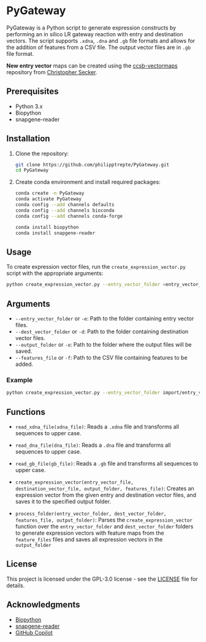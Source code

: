 # PyGateway
PyGateway is a Python script to generate expression constructs by performing an in silico LR gateway reaction with entry and destination vectors. The script supports `.xdna`, `.dna` and `.gb` file formats and allows for the addition of features from a CSV file. The output vector files are in `.gb` file format.

**New entry vector** maps can be created using the [ccsb-vectormaps](https://github.com/csecker/ccsb-vectormaps) repository from [Christopher Secker](https://github.com/csecker).

## Prerequisites

- Python 3.x
- Biopython
- snapgene-reader

## Installation

1. Clone the repository:
    ```sh
    git clone https://github.com/philipptrepte/PyGateway.git
    cd PyGateway
    ```

2. Create conda environment and install required packages:
    ```sh
    conda create -n PyGateway
    conda activate PyGateway 
    conda config --add channels defaults
    conda config --add channels bioconda
    conda config --add channels conda-forge

    conda install biopython
    conda install snapgene-reader
    ```

## Usage

To create expression vector files, run the `create_expression_vector.py` script with the appropriate arguments:

```sh
python create_expression_vector.py --entry_vector_folder <entry_vector_folder> --dest_vector_folder <dest_vector_folder> --output_folder <output_folder> --features_file <features_file>
```

## Arguments

- `--entry_vector_folder` or `-e`: Path to the folder containing entry vector files.
- `--dest_vector_folder` or `-d`: Path to the folder containing destination vector files.
- `--output_folder` or `-o`: Path to the folder where the output files will be saved.
- `--features_file` or `-f`: Path to the CSV file containing features to be added.

### Example

```sh
python create_expression_vector.py --entry_vector_folder import/entry_vectors --dest_vector_folder import/destination_vectors --output_folder output --features_file import/features/all_features.csv
```

## Functions

- `read_xdna_file(xdna_file)`: Reads a `.xdna` file and transforms all sequences to upper case.

- `read_dna_file(dna_file)`: Reads a `.dna` file and transforms all sequences to upper case.

- `read_gb_file(gb_file)`: Reads a `.gb` file and transforms all sequences to upper case.

- `create_expression_vector(entry_vector_file, destination_vector_file, output_folder, features_file)`: Creates an expression vector from the given entry and destination vector files, and saves it to the specified output folder.

- `process_folder(entry_vector_folder, dest_vector_folder, features_file, output_folder)`: Parses the `create_expression_vector` function over the `entry_vector_folder` and `dest_vector_folder` folders to generate expression vectors with feature maps from the `feature_files` files and saves all expression vectors in the `output_folder`

## License

This project is licensed under the GPL-3.0 license - see the [LICENSE](LICENSE) file for details.

## Acknowledgments

- [Biopython](https://biopython.org/)
- [snapgene-reader](https://github.com/Edinburgh-Genome-Foundry/snapgene_reader)
- [GitHub Copilot](https://github.com/features/copilot)
